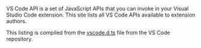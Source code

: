 VS Code API is a set of JavaScript APIs that you can invoke in your Visual Studio Code extension. This site lists all VS Code APIs available to extension authors.

This listing is compiled from the [vscode.d.ts](https://github.com/youngjuning/vscode-api/blob/main/vscode.d.ts) file from the VS Code repository.
